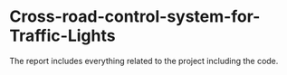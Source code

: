 # Cross-road-control-system-for-Traffic-Lights
The report includes everything related to the project including the code.
